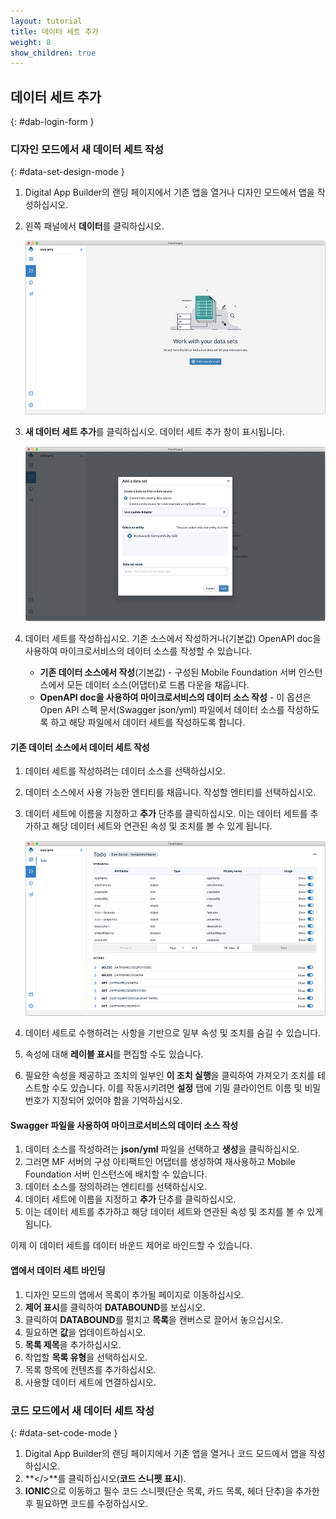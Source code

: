 ```yaml
---
layout: tutorial
title: 데이터 세트 추가
weight: 8
show_children: true
---
```

<!-- NLS_CHARSET=UTF-8 -->
## 데이터 세트 추가
{: #dab-login-form }

### 디자인 모드에서 새 데이터 세트 작성
{: #data-set-design-mode }

1. Digital App Builder의 랜딩 페이지에서 기존 앱을 열거나 디자인 모드에서 앱을 작성하십시오.
2. 왼쪽 패널에서 **데이터**를 클릭하십시오.

    ![데이터](dab-list-menu.png)

3. **새 데이터 세트 추가**를 클릭하십시오. 데이터 세트 추가 창이 표시됩니다.

    ![새 데이터 세트 추가](dab-list-add-data-set.png)

4. 데이터 세트를 작성하십시오. 기존 소스에서 작성하거나(기본값) OpenAPI doc을 사용하여 마이크로서비스의 데이터 소스를 작성할 수 있습니다.
    * **기존 데이터 소스에서 작성**(기본값) - 구성된 Mobile Foundation 서버 인스턴스에서 모든 데이터 소스(어댑터)로 드롭 다운을 채웁니다. 
    * **OpenAPI doc을 사용하여 마이크로서비스의 데이터 소스 작성** - 이 옵션은 Open API 스펙 문서(Swagger json/yml) 파일에서 데이터 소스를 작성하도록 하고 해당 파일에서 데이터 세트를 작성하도록 합니다.

#### 기존 데이터 소스에서 데이터 세트 작성

1. 데이터 세트를 작성하려는 데이터 소스를 선택하십시오.
2. 데이터 소스에서 사용 가능한 엔티티를 채웁니다. 작성할 엔티티를 선택하십시오.
3. 데이터 세트에 이름을 지정하고 **추가** 단추를 클릭하십시오. 이는 데이터 세트를 추가하고 해당 데이터 세트와 연관된 속성 및 조치를 볼 수 있게 됩니다.

    ![속성이 있는 새 데이터 세트](dab-list-dataset-attributes.png)

4. 데이터 세트로 수행하려는 사항을 기반으로 일부 속성 및 조치를 숨길 수 있습니다.
5. 속성에 대해 **레이블 표시**를 편집할 수도 있습니다.
6. 필요한 속성을 제공하고 조치의 일부인 **이 조치 실행**을 클릭하여 가져오기 조치를 테스트할 수도 있습니다. 이를 작동시키려면 **설정** 탭에 기밀 클라이언트 이름 및 비밀번호가 지정되어 있어야 함을 기억하십시오.

#### Swagger 파일을 사용하여 마이크로서비스의 데이터 소스 작성

1. 데이터 소스를 작성하려는 **json/yml** 파일을 선택하고 **생성**을 클릭하십시오.
2. 그러면 MF 서버의 구성 아티팩트인 어댑터를 생성하여 재사용하고 Mobile Foundation 서버 인스턴스에 배치할 수 있습니다.
3. 데이터 소스를 정의하려는 엔티티를 선택하십시오.
4. 데이터 세트에 이름을 지정하고 **추가** 단추를 클릭하십시오.
5. 이는 데이터 세트를 추가하고 해당 데이터 세트와 연관된 속성 및 조치를 볼 수 있게 됩니다.

이제 이 데이터 세트를 데이터 바운드 제어로 바인드할 수 있습니다.

#### 앱에서 데이터 세트 바인딩

1. 디자인 모드의 앱에서 목록이 추가될 페이지로 이동하십시오.
2. **제어 표시**를 클릭하여 **DATABOUND**를 보십시오.
3. 클릭하여 **DATABOUND**를 펼치고 **목록**을 캔버스로 끌어서 놓으십시오.
4. 필요하면 **값**을 업데이트하십시오. 
5. **목록 제목**을 추가하십시오.
6. 작업할 **목록 유형**을 선택하십시오.
7. 목록 항목에 컨텐츠를 추가하십시오.
8. 사용할 데이터 세트에 연결하십시오. 

### 코드 모드에서 새 데이터 세트 작성
{: #data-set-code-mode }

1. Digital App Builder의 랜딩 페이지에서 기존 앱을 열거나 코드 모드에서 앱을 작성하십시오.
2. **</>**를 클릭하십시오(**코드 스니펫 표시**).
3. **IONIC**으로 이동하고 필수 코드 스니펫(단순 목록, 카드 목록, 헤더 단추)을 추가한 후 필요하면 코드를 수정하십시오.


